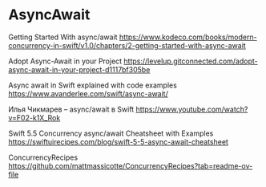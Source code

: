 #  AsyncAwait

Getting Started With async/await
https://www.kodeco.com/books/modern-concurrency-in-swift/v1.0/chapters/2-getting-started-with-async-await

Adopt Async-Await in your Project
https://levelup.gitconnected.com/adopt-async-await-in-your-project-d1117bf305be

Async await in Swift explained with code examples
https://www.avanderlee.com/swift/async-await/

Илья Чикмарев – async/await в Swift
https://www.youtube.com/watch?v=F02-k1X_Rok

Swift 5.5 Concurrency async/await Cheatsheet with Examples
https://swiftuirecipes.com/blog/swift-5-5-async-await-cheatsheet

ConcurrencyRecipes
https://github.com/mattmassicotte/ConcurrencyRecipes?tab=readme-ov-file
